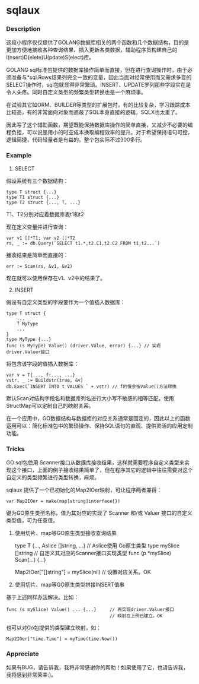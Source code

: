 # sqlaux
### Description
这段小程序仅仅提供了GOLANG数据库相关的两个函数和几个数据结构，目的是更加方便地接收各种查询结果、插入更新各类数据，辅助程序员构建自己的I(nsert)D(elete)U(pdate)S(elect)库。


GOLANG sql标准包提供的数据库操作简单而直接，但在进行查询操作时，由于必须准备与*sql.Rows结果列完全一致的变量，因此当面对经常使用而又需求多变的SELECT操作时，sql包就显得非常繁琐。INSERT、UPDATE罗列那些字段实在是令人头疼。同时自定义类型的频繁类型转换也是一个麻烦事。

在试验其它如ORM、BUILDER等类型的扩展包时，有的比较复杂，学习跟踪成本比较高，有的非常面向对象而遮蔽了SQL本身直接的逻辑。SQLX也太重了。

因此写了这个辅助函数，期望既能保持数据库操作的简单直接，又减少不必要的编程负担，可以说是用小的时空成本换取编程效率的提升。对于希望保持语句可控，逻辑简捷，代码轻量者是有益的。整个包实际不过300多行。

### Example
1. SELECT

假设系统有三个数据结构：

	type T struct {...}
	type T1 struct {...}
	type T2 struct {..., T, ...}

T1、T2分别对应着数据库表t1和t2

现在定义变量并进行查询：

	var v1 []*T1; var v2 []*T2
	rs, _ := db.Query(`SELECT t1.*,t2.C1,t2.C2 FROM t1,t2...`)

接收结果是简单而直接的：

	err := Scan(rs, &v1, &v2)	

现在就可以使用保存在v1、v2中的结果了。

2. INSERT

假设有自定义类型的字段要作为一个值插入数据库：

	type T struct {
		...
		f MyType
		...
	}
	type MyType {...}
	func (s MyType) Value() (driver.Value, error) {...} // 实现driver.Valuer接口

将包含该字段的值插入数据库：

	var v = T{..., f:..., ...}
	vstr, _ := Buildstr(true, &v)
	db.Exec(`INSERT INTO t VALUES ` + vstr) // f的值会按Value()方法转换



默认Scan对结构字段名和数据库列名进行大小写不敏感的相等匹配，使用StructMap可以定制自己的映射关系。

在一个应用中，GO数据结构与数据库的对应关系通常是固定的，因此以上的函数运用可以：简化标准包中的繁琐操作、保持SQL语句的直观、提供灵活的应用定制功能。

### Tricks
GO sql包使用 Scanner接口从数据库接收结果，这样就需要程序自定义类型来实现这个接口，上面的例子接收结果简单了，但在程序其它的逻辑中往往需要对这个自定义的类型频繁进行类型转换，麻烦。

sqlaux 提供了一个已初始化的Map2IOer映射，可让程序两者兼得：

	var Map2IOer = make(map[string]interface{})

键为GO原生类型名称，值为其对应的实现了 Scanner 和/或 Valuer 接口的自定义类型值，可为任意值。

1. 使用切片、map等GO原生类型接收查询结果

	type T {..., Aslice []string, ...}     // Aslice使用 Go原生类型
	type mySlice []string                  // 自定义其对应的Scanner接口实现类型
	func (p *mySlice) Scan(...) {...}

	Map2IOer["[]string"] = mySlice(nil)    // 设置对应关系。OK

2. 使用切片、map等GO原生类型拼接INSERT值串

基于上述同样办法解决。比如：

	func (s mySlice) Value() ... {...}     // 再实现driver.Valuer接口
	                                       // 映射在上例已建立。OK

也可以对Go包提供的类型建立映射，如：

	Map2IOer["time.Time"] = myTime(time.Now())

### Appreciate
如果有BUG，请告诉我，我将非常感谢你的帮助！如果使用了它，也请告诉我，我将感到非常荣幸:)。